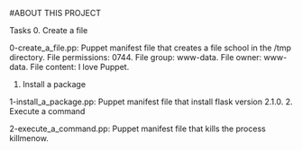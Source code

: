 #ABOUT THIS PROJECT

Tasks 
0. Create a file

0-create_a_file.pp: Puppet manifest file that creates a file school in the /tmp directory.
File permissions: 0744.
File group: www-data.
File owner: www-data.
File content: I love Puppet.
1. Install a package

1-install_a_package.pp: Puppet manifest file that install flask version 2.1.0.
2. Execute a command

2-execute_a_command.pp: Puppet manifest file that kills the process killmenow.
